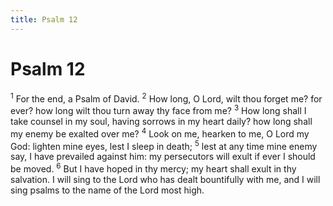```yaml
---
title: Psalm 12
---
```

# Psalm 12

<sup>1</sup> For the end, a Psalm of David. <sup>2</sup> How long, O Lord, wilt thou forget me? for ever? how long wilt thou turn away thy face from me? <sup>3</sup> How long shall I take counsel in my soul, having sorrows in my heart daily? how long shall my enemy be exalted over me? <sup>4</sup> Look on me, hearken to me, O Lord my God: lighten mine eyes, lest I sleep in death; <sup>5</sup> lest at any time mine enemy say, I have prevailed against him: my persecutors will exult if ever I should be moved. <sup>6</sup> But I have hoped in thy mercy; my heart shall exult in thy salvation. I will sing to the Lord who has dealt bountifully with me, and I will sing psalms to the name of the Lord most high. 